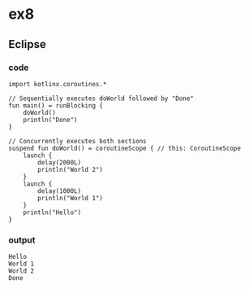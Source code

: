 # ex8
## Eclipse
### code
    import kotlinx.coroutines.*
    
    // Sequentially executes doWorld followed by "Done"
    fun main() = runBlocking {
        doWorld()
        println("Done")
    }
    
    // Concurrently executes both sections
    suspend fun doWorld() = coroutineScope { // this: CoroutineScope
        launch {
            delay(2000L)
            println("World 2")
        }
        launch {
            delay(1000L)
            println("World 1")
        }
        println("Hello")
    }
### output
    Hello
    World 1
    World 2
    Done
